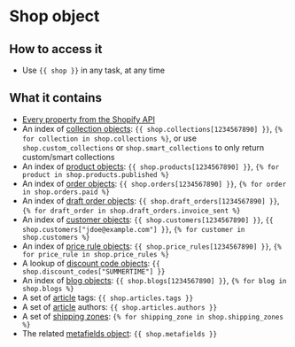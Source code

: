 # Shop object

## How to access it

* Use `{{ shop }}`  in any task, at any time

## What it contains

* [Every property from the Shopify API](https://help.shopify.com/en/api/reference/store_properties/shop#properties)
* An index of [collection objects](https://docs.usemechanic.com/article/381-the-collection-object): `{{ shop.collections[1234567890] }}`, `{% for collection in shop.collections %}`, or use `shop.custom_collections` or `shop.smart_collections` to only return custom/smart collections
* An index of [product objects](https://docs.usemechanic.com/article/398-the-product-object): `{{ shop.products[1234567890] }}`, `{% for product in shop.products.published %}`
*  An index of [order objects](https://docs.usemechanic.com/article/401-the-order-object): `{{ shop.orders[1234567890] }}`, `{% for order in shop.orders.paid %}`
*  An index of [draft order objects](https://docs.usemechanic.com/article/386-the-draft-order-object): `{{ shop.draft_orders[1234567890] }}`, `{% for draft_order in shop.draft_orders.invoice_sent %}`
* An index of [customer objects](https://docs.usemechanic.com/article/399-the-customer-object): `{{ shop.customers[1234567890] }}`, `{{ shop.customers["jdoe@example.com"] }}`, `{% for customer in shop.customers %}` 
* An index of [price rule objects](https://docs.usemechanic.com/article/441-the-price-rule-object): `{{ shop.price_rules[1234567890] }}`, `{% for price_rule in shop.price_rules %}` 
* A lookup of [discount code objects](https://docs.usemechanic.com/article/442-the-discount-code-object): `{{ shop.discount_codes["SUMMERTIME"] }}`
* An index of [blog objects](https://docs.usemechanic.com/article/309-the-blog-object): `{{ shop.blogs[1234567890] }}`, `{% for blog in shop.blogs %}` 
* A set of [article](https://docs.usemechanic.com/article/308-the-article-object) tags: `{{ shop.articles.tags }}` 
* A set of [article](https://docs.usemechanic.com/article/308-the-article-object) authors: `{{ shop.articles.authors }}` 
* A set of [shipping zones](https://docs.usemechanic.com/article/462-the-shipping-zone-object): `{% for shipping_zone in shop.shipping_zones %}`
* The related [metafields object](https://docs.usemechanic.com/article/329-the-metafields-object): `{{ shop.metafields }}` 

